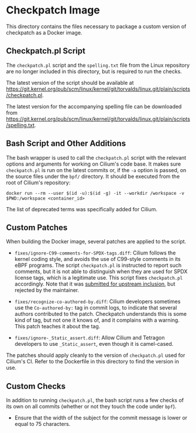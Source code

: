 # Checkpatch Image

This directory contains the files necessary to package a custom version of
checkpatch as a Docker image.

## Checkpatch.pl Script

The `checkpatch.pl` script and the `spelling.txt` file from the Linux
repository are no longer included in this directory, but is required to run the
checks.

The latest version of the script should be available at
<https://git.kernel.org/pub/scm/linux/kernel/git/torvalds/linux.git/plain/scripts/checkpatch.pl>.

The latest version for the accompanying spelling file can be downloaded from
<https://git.kernel.org/pub/scm/linux/kernel/git/torvalds/linux.git/plain/scripts/spelling.txt>.

## Bash Script and Other Additions

The bash wrapper is used to call the `checkpatch.pl` script with the relevant
options and arguments for working on Cilium's code base. It makes sure
`checkpatch.pl` is run on the latest commits or, if the `-a` option is passed,
on the source files under the `bpf/` directory. It should be executed from the
root of Cilium's repository:

```
docker run --rm --user $(id -u):$(id -g) -it --workdir /workspace -v $PWD:/workspace <container_id>
```

The list of deprecated terms was specifically added for Cilium.

## Custom Patches

When building the Docker image, several patches are applied to the script.

* `fixes/ignore-C99-comments-for-SPDX-tags.diff`: Cilium follows the kernel
  coding style, and avoids the use of C99-style comments in its eBPF programs.
  The script `checkpatch.pl` is instructed to report such comments, but it is
  not able to distinguish when they are used for SPDX license tags, which is a
  legitimate use. This script fixes `checkpatch.pl` accordingly. Note that it
  was [submitted for upstream inclusion](https://lore.kernel.org/patchwork/patch/1265784/),
  but rejected by the maintainer.

* `fixes/recognize-co-authored-by.diff`: Cilium developers sometimes use the
  `Co-authored-by:` tag in commit logs, to indicate that several authors
  contributed to the patch. Checkpatch understands this is some kind of tag,
  but not one it knows of, and it complains with a warning. This patch teaches
  it about the tag.

* `fixes/ignore-_Static_assert.diff`: Allow Cilium and Tetragon developers to use `_Static_assert`,
  even though it is camel-cased.

The patches should apply cleanly to the version of ``checkpatch.pl`` used for
Cilium's CI. Refer to the Dockerfile in this directory to find the version in
use.

## Custom Checks

In addition to running `checkpatch.pl`, the bash script runs a few checks of
its own on all commits (whether or not they touch the code under `bpf`).

* Ensure that the width of the subject for the commit message is lower or equal
  to 75 characters.
